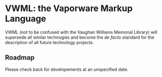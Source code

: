 # VWML: the Vaporware Markup Language

VWML (not to be confused with the Vaughan Williams Memorial Library) will supersede all similar technogies and become the _de facto_ standard for the description of all future technology projects.

## Roadmap

Please check back for developements at an unspecified date.
